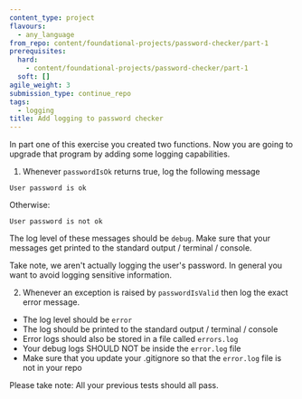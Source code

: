 ```yaml
---
content_type: project
flavours:
  - any_language
from_repo: content/foundational-projects/password-checker/part-1
prerequisites:
  hard:
    - content/foundational-projects/password-checker/part-1
  soft: []
agile_weight: 3
submission_type: continue_repo
tags:
  - logging
title: Add logging to password checker
---
```


In part one of this exercise you created two functions. Now you are going to upgrade that program by adding some logging capabilities.

1. Whenever `passwordIsOk` returns true, log the following message

```
User password is ok
```

Otherwise:

```
User password is not ok
```

The log level of these messages should be `debug`.
Make sure that your messages get printed to the standard output / terminal / console.

Take note, we aren't actually logging the user's password. In general you want to avoid logging sensitive information.

2. Whenever an exception is raised by `passwordIsValid` then log the exact error message.

- The log level should be `error`
- The log should be printed to the standard output / terminal / console
- Error logs should also be stored in a file called `errors.log`
- Your debug logs SHOULD NOT be inside the `error.log` file
- Make sure that you update your .gitignore so that the `error.log` file is not in your repo

Please take note: All your previous tests should all pass.
